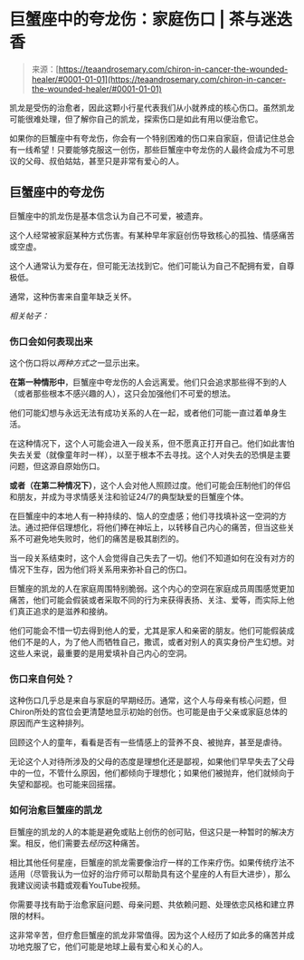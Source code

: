 <!--yml

类别: 未分类

日期：2024年06月12日 18:22:38

-->

# 巨蟹座中的夸龙伤：家庭伤口 | 茶与迷迭香

> 来源：[https://teaandrosemary.com/chiron-in-cancer-the-wounded-healer/#0001-01-01](https://teaandrosemary.com/chiron-in-cancer-the-wounded-healer/#0001-01-01)

凯龙是受伤的治愈者，因此这颗小行星代表我们从小就养成的核心伤口。虽然凯龙可能很难处理，但了解你自己的凯龙，探索伤口是如此有用以便治愈它。

如果你的巨蟹座中有夸龙伤，你会有一个特别困难的伤口来自家庭，但请记住总会有一线希望！只要能够克服这一创伤，那些巨蟹座中夸龙伤的人最终会成为不可思议的父母、叔伯姑姑，甚至只是非常有爱心的人。

## 巨蟹座中的夸龙伤

巨蟹座中的凯龙伤是基本信念认为自己不可爱，被遗弃。

这个人经常被家庭某种方式伤害。有某种早年家庭创伤导致核心的孤独、情感痛苦或空虚。

这个人通常认为爱存在，但可能无法找到它。他们可能认为自己不配拥有爱，自尊极低。

通常，这种伤害来自童年缺乏关怀。

*相关帖子：*

### 伤口会如何表现出来

这个伤口将以*两种方式之一*显示出来。

**在第一种情形中**，巨蟹座中夸龙伤的人会远离爱。他们只会追求那些得不到的人（或者那些根本不感兴趣的人），这只会加强他们不可爱的想法。

他们可能幻想与永远无法有成功关系的人在一起，或者他们可能一直过着单身生活。

在这种情况下，这个人可能会进入一段关系，但不愿真正打开自己。他们如此害怕失去关爱（就像童年时一样），以至于根本不去寻找。这个人对失去的恐惧是主要问题，但这源自原始伤口。

**或者（在第二种情况下）**，这个人会对他人照顾过度。他们可能会压制他们的伴侣和朋友，并成为寻求情感关注和验证24/7的典型缺爱的巨蟹座个体。

在巨蟹座中的本地人有一种持续的、恼人的空虚感；他们寻找填补这一空洞的方法。通过把伴侣理想化，将他们捧在神坛上，以转移自己内心的痛苦，但当这些关系不可避免地失败时，他们的痛苦是极其剧烈的。

当一段关系结束时，这个人会觉得自己失去了一切。他们不知道如何在没有对方的情况下生存，因为他们将关系用来弥补自己的伤口。

巨蟹座的凯龙的人在家庭周围特别脆弱。这个内心的空洞在家庭成员周围感觉更加痛苦，他们可能会假装或者采取不同的行为来获得表扬、关注、爱等，而实际上他们真正追求的是滋养和接纳。

他们可能会不惜一切去得到他人的爱，尤其是家人和亲密的朋友。他们可能假装成他们不是的人，为了他人而牺牲自己，撒谎，或者对别人的真实身份产生幻想。对这些人来说，最重要的是用爱填补自己内心的空洞。

### 伤口来自何处？

这种伤口几乎总是来自与家庭的早期经历。通常，这个人与母亲有核心问题，但Chiron所处的宫位会更清楚地显示初始的创伤。也可能是由于父亲或家庭总体的原因而产生这种排列。

回顾这个人的童年，看看是否有一些情感上的营养不良、被抛弃，甚至是虐待。

无论这个人对待所涉及的父母的态度是理想化还是鄙视，如果他们早早失去了父母中的一位，不管什么原因，他们都倾向于理想化；如果他们被抛弃，他们就倾向于失望和鄙视。也可能来回摇摆。

### 如何治愈巨蟹座的凯龙

巨蟹座的凯龙的人的本能是避免或贴上创伤的创可贴，但这只是一种暂时的解决方案。相反，他们需要去*经历*这种痛苦。

相比其他任何星座，巨蟹座的凯龙需要像治疗一样的工作来疗伤。如果传统疗法不适用（尽管我认为一位好的治疗师可以帮助具有这个星座的人有巨大进步），那么我建议阅读书籍或观看YouTube视频。

你需要寻找有助于治愈家庭问题、母亲问题、共依赖问题、处理依恋风格和建立界限的材料。

这非常辛苦，但疗愈巨蟹座的凯龙非常值得。因为这个人经历了如此多的痛苦并成功地克服了它，他们可能是地球上最有爱心和关心的人。
